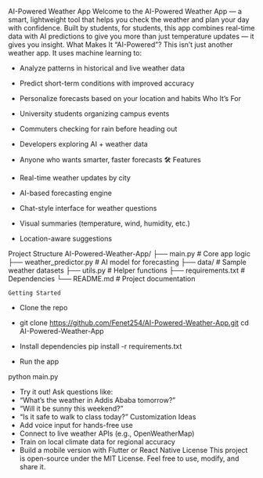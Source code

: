 
 
 AI-Powered Weather App
Welcome to the AI-Powered Weather App — a smart, lightweight tool that helps you check the weather and plan your day with confidence. Built by students, for students, this app combines real-time data with AI predictions to give you more than just temperature updates — it gives you insight.
  What Makes It “AI-Powered”?
This isn’t just another weather app. It uses machine learning to:
-   Analyze patterns in historical and live weather data
-   Predict short-term conditions with improved accuracy
-   Personalize forecasts based on your location and habits
   Who It’s For

- University students organizing campus events
- Commuters checking for rain before heading out
- Developers exploring AI + weather data
- Anyone who wants smarter, faster forecasts
🛠️ Features
-   Real-time weather updates by city
-  AI-based forecasting engine
-  Chat-style interface for weather questions
-  Visual summaries (temperature, wind, humidity, etc.)
-  Location-aware suggestions

  Project Structure
  AI-Powered-Weather-App/
├── main.py              # Core app logic
├── weather_predictor.py # AI model for forecasting
├── data/                # Sample weather datasets
├── utils.py             # Helper functions
├── requirements.txt     # Dependencies
└── README.md            # Project documentation

    Getting Started
- Clone the repo
- git clone https://github.com/Fenet254/AI-Powered-Weather-App.git
cd AI-Powered-Weather-App
- Install dependencies
pip install -r requirements.txt

- Run the app

python main.py 

- Try it out! Ask questions like:
- “What’s the weather in Addis Ababa tomorrow?”
- “Will it be sunny this weekend?”
- “Is it safe to walk to class today?”
  Customization Ideas
- Add voice input for hands-free use
- Connect to live weather APIs (e.g., OpenWeatherMap)
- Train on local climate data for regional accuracy
- Build a mobile version with Flutter or React Native
   License
This project is open-source under the MIT License. Feel free to use, modify, and share it.



